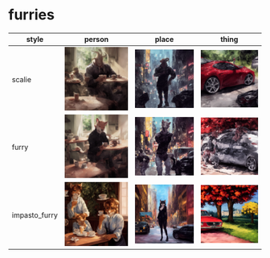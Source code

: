 # furries

| style | person | place | thing |
| --- | --- | --- | --- |
| scalie | ![](/images/scalie_person.webp?raw=true) | ![](/images/scalie_place.webp?raw=true) | ![](/images/scalie_thing.webp?raw=true) |
| furry | ![](/images/furry_person.webp?raw=true) | ![](/images/furry_place.webp?raw=true) | ![](/images/furry_thing.webp?raw=true) |
| impasto_furry | ![](/images/impasto_furry_person.webp?raw=true) | ![](/images/impasto_furry_place.webp?raw=true) | ![](/images/impasto_furry_thing.webp?raw=true) |